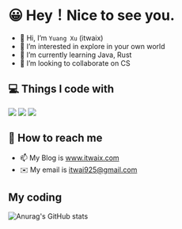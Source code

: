 # 😀 Hey！Nice to see you.

- 👋 Hi, I’m `Yuang Xu` (itwaix)
- 👀 I’m interested in explore in your own world
- 🌱 I’m currently learning Java, Rust
- 💞️ I’m looking to collaborate on CS

## 💻 Things I code with
<img src="https://img.shields.io/badge/DB-like-blue"> <img src="https://img.shields.io/badge/Frame-Hexo-blue">
<img src="https://img.shields.io/badge/Frame-Hexo-blue">



## 🔎 How to reach me
- 📫 My Blog is www.itwaix.com
- ✉️ My email is itwai925@gmail.com


## My coding
![Anurag's GitHub stats](https://github-readme-stats.vercel.app/api?username=itwaix&show_icons=true&theme=swift)


<!---
itwaiX/itwaiX is a ✨ special ✨ repository because its `README.md` (this file) appears on your GitHub profile.
You can click the Preview link to take a look at your changes.
--->
